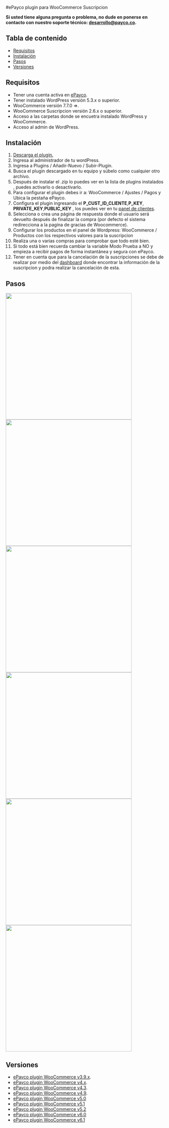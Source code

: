 #ePayco plugin para WooCommerce Suscripcion

**Si usted tiene alguna pregunta o problema, no dude en ponerse en contacto con nuestro soporte técnico: desarrollo@payco.co.**

## Tabla de contenido

* [Requisitos](#requisitos)
* [Instalación](#instalación)
* [Pasos](#pasos)
* [Versiones](#versiones)

## Requisitos

* Tener una cuenta activa en [ePayco](https://pagaycobra.com).
* Tener instalado WordPress versión 5.3.x o superior.
* WooCommerce versión 7.7.0 =>.
* WooCommerce Suscripcion versión 2.6.x o superior.
* Acceso a las carpetas donde se encuetra instalado WordPress y WooCommerce.
* Acceso al admin de WordPress.

## Instalación

1. [Descarga el plugin.](https://github.com/epayco/suscripciones_woocommerce#versiones)
2. Ingresa al administrador de tu wordPress.
3. Ingresa a Plugins / Añadir-Nuevo / Subir-Plugin. 
4. Busca el plugin descargado en tu equipo y súbelo como cualquier otro archivo.
5. Después de instalar el .zip lo puedes ver en la lista de plugins instalados , puedes activarlo o desactivarlo.
6. Para configurar el plugin debes ir a: WooCommerce / Ajustes / Pagos y Ubica la pestaña ePayco.
7. Configura el plugin ingresando el **P_CUST_ID_CLIENTE**,**P_KEY**, **PRIVATE_KEY**,**PUBLIC_KEY** , los puedes ver en tu [panel de clientes](https://secure.payco.co/clientes/).
8. Selecciona o crea una página de respuesta donde el usuario será devuelto después de finalizar la compra (por defecto el sistema redirecciona a la pagina de gracias de Woocommerce).
9. Configurar los productos en el panel de Wordpress:  WooCommerce / Productos
 con los respectivos valores para la suscripcion
10. Realiza una o varias compras para comprobar que todo esté bien.
11. Si todo está bien recuerda cambiar la variable Modo Prueba a NO y empieza a recibir pagos de forma instantánea y segura con ePayco.
12. Tener en cuenta que para la cancelación de la suscripciones se debe de realizar por medio del [dashboard](https://dashboard.epayco.co/login) donde encontrar la información de la suscripcion y podra realizar la cancelación de esta.

## Pasos

<img src="ImgTutorialWooCommerce/tuto-1.jpg" width="400px"/>
<img src="ImgTutorialWooCommerce/tuto-2.jpg" width="400px"/>
<img src="ImgTutorialWooCommerce/tuto-3.jpg" width="400px"/>
<img src="ImgTutorialWooCommerce/tuto-4.jpg" width="400px"/>
<img src="ImgTutorialWooCommerce/tuto-5.jpg" width="400px"/>
<img src="ImgTutorialWooCommerce/tuto-9.jpg" width="400px"/>


## Versiones
* [ePayco plugin WooCommerce v3.9.x](https://github.com/epayco/suscripciones_woocommerce/releases/tag/v2.6).
* [ePayco plugin WooCommerce v4.x](https://github.com/epayco/suscripciones_woocommerce/releases/tag/v4.x).
* [ePayco plugin WooCommerce v4.3](https://github.com/epayco/suscripciones_woocommerce/releases/tag/v4.3).
* [ePayco plugin WooCommerce v4.9](https://github.com/epayco/suscripciones_woocommerce/releases/tag/v4.9).
* [ePayco plugin WooCommerce v5.0](https://github.com/epayco/suscripciones_woocommerce/releases/tag/v5.0)
* [ePayco plugin WooCommerce v5.1](https://github.com/epayco/suscripciones_woocommerce/releases/tag/v5.1)
* [ePayco plugin WooCommerce v5.2](https://github.com/epayco/suscripciones_woocommerce/releases/tag/v5.2)
* [ePayco plugin WooCommerce v6.0](https://github.com/epayco/suscripciones_woocommerce/releases/tag/v6.0)
* [ePayco plugin WooCommerce v6.1](https://github.com/epayco/suscripciones_woocommerce/releases/tag/v6.1)